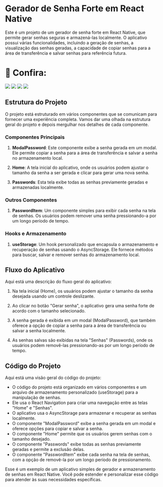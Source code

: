 # Gerador de Senha Forte em React Native

Este é um projeto de um gerador de senha forte em React Native, que permite gerar senhas seguras e armazená-las localmente. O aplicativo possui várias funcionalidades, incluindo a geração de senhas, a visualização das senhas geradas, a capacidade de copiar senhas para a área de transferência e salvar senhas para referência futura.

# 👥 Confira:

<img src="./assets/resultado/part1.jpg" >
<img src="./assets/resultado/part2.jpg" >
<img src="./assets/resultado/part3.jpg" >
<img src="./assets/resultado/part4.jpg" >

## Estrutura do Projeto

O projeto está estruturado em vários componentes que se comunicam para fornecer uma experiência completa. Vamos dar uma olhada na estrutura geral do projeto e depois mergulhar nos detalhes de cada componente.

### Componentes Principais

1. **ModalPassword**: Este componente exibe a senha gerada em um modal. Ele permite copiar a senha para a área de transferência e salvar a senha no armazenamento local.

2. **Home**: A tela inicial do aplicativo, onde os usuários podem ajustar o tamanho da senha a ser gerada e clicar para gerar uma nova senha.

3. **Passwords**: Esta tela exibe todas as senhas previamente geradas e armazenadas localmente.

### Outros Componentes

1. **PasswordItem**: Um componente simples para exibir cada senha na tela de senhas. Os usuários podem remover uma senha pressionando-a por um longo período de tempo.

### Hooks e Armazenamento

1. **useStorage**: Um hook personalizado que encapsula o armazenamento e recuperação de senhas usando o AsyncStorage. Ele fornece métodos para buscar, salvar e remover senhas do armazenamento local.

## Fluxo do Aplicativo

Aqui está uma descrição do fluxo geral do aplicativo:

1. Na tela inicial (Home), os usuários podem ajustar o tamanho da senha desejada usando um controle deslizante.

2. Ao clicar no botão "Gerar senha", o aplicativo gera uma senha forte de acordo com o tamanho selecionado.

3. A senha gerada é exibida em um modal (ModalPassword), que também oferece a opção de copiar a senha para a área de transferência ou salvar a senha localmente.

4. As senhas salvas são exibidas na tela "Senhas" (Passwords), onde os usuários podem removê-las pressionando-as por um longo período de tempo.

## Código do Projeto

Aqui está uma visão geral do código do projeto:

- O código do projeto está organizado em vários componentes e um arquivo de armazenamento personalizado (useStorage) para a manipulação de senhas.
- Ele usa o React Navigation para criar uma navegação entre as telas "Home" e "Senhas".
- O aplicativo usa o AsyncStorage para armazenar e recuperar as senhas localmente.
- O componente "ModalPassword" exibe a senha gerada em um modal e oferece opções para copiar e salvar a senha.
- O componente "Home" permite que os usuários gerem senhas com o tamanho desejado.
- O componente "Passwords" exibe todas as senhas previamente geradas e permite a exclusão delas.
- O componente "PasswordItem" exibe cada senha na tela de senhas, com a opção de removê-la por um longo período de pressionamento.

Esse é um exemplo de um aplicativo simples de gerador e armazenamento de senhas em React Native. Você pode estender e personalizar esse código para atender às suas necessidades específicas.
